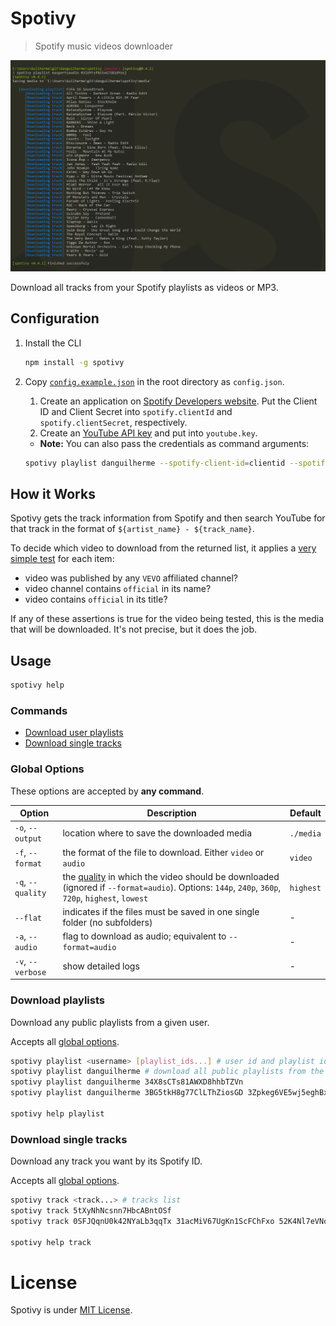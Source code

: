 # Spotivy
> Spotify music videos downloader

![Application preview](screenshot.png)

Download all tracks from your Spotify playlists as videos or MP3.

## Configuration
1.  Install the CLI
    ```bash
    npm install -g spotivy
    ```
1.  Copy [`config.example.json`](https://github.com/danguilherme/spotivy/blob/v0.4.0/config.example.json) in the root directory as `config.json`.
    1.  Create an application on [Spotify Developers website](https://developer.spotify.com/my-applications/).
        Put the Client ID and Client Secret into `spotify.clientId` and `spotify.clientSecret`, respectively.
    1.  Create an [YouTube API key](https://console.developers.google.com) and put into `youtube.key`.

    * **Note:** You can also pass the credentials as command arguments:
    ```bash
    spotivy playlist danguilherme --spotify-client-id=clientid --spotify-client-secret=clientsecret --youtube-key=ytkey
    ```

## How it Works
Spotivy gets the track information from Spotify and then search YouTube for that track in the format of `${artist_name} - ${track_name}`.

To decide which video to download from the returned list, it applies a [very simple test](https://github.com/danguilherme/spotivy/blob/v0.4.2/youtube_search.js#L76-L80) for each item:

- video was published by any `VEVO` affiliated channel?
- video channel contains `official` in its name?
- video contains `official` in its title?

If any of these assertions is true for the video being tested, this is the media that will be downloaded.
It's not precise, but it does the job.

## Usage
```bash
spotivy help
```

### Commands
- [Download user playlists](https://github.com/danguilherme/spotivy#download-playlists)
- [Download single tracks](https://github.com/danguilherme/spotivy#download-single-tracks)

### Global Options
These options are accepted by **any command**.

| Option | Description | Default |
| ------ | ------ | ------ |
| `-o`, `--output` | location where to save the downloaded media | `./media` |
| `-f`, `--format` | the format of the file to download. Either `video` or `audio` | `video` |
| `-q`, `--quality` | the [quality](https://en.wikipedia.org/w/index.php?title=YouTube&oldid=800910021#Quality_and_formats) in which the video should be downloaded (ignored if `--format=audio`). Options: `144p`, `240p`, `360p`, `720p`, `highest`, `lowest` | `highest` |
| `--flat` | indicates if the files must be saved in one single folder (no subfolders) | - |
| `-a`, `--audio` | flag to download as audio; equivalent to `--format=audio` | - |
| `-v`, `--verbose` | show detailed logs | - |

### Download playlists
Download any public playlists from a given user.

Accepts all [global options](#global-options).

```bash
spotivy playlist <username> [playlist_ids...] # user id and playlist id, zero or more
spotivy playlist danguilherme # download all public playlists from the user
spotivy playlist danguilherme 34X8sCTs81AWXD8hhbTZVn
spotivy playlist danguilherme 3BG5tkH8g77ClLThZiosGD 3Zpkeg6VE5wj5eghBxv0R6 -a # 2 playlists, audio only

spotivy help playlist
```

### Download single tracks
Download any track you want by its Spotify ID.

Accepts all [global options](#global-options).

```bash
spotivy track <track...> # tracks list
spotivy track 5tXyNhNcsnn7HbcABntOSf
spotivy track 0SFJQqnU0k42NYaLb3qqTx 31acMiV67UgKn1ScFChFxo 52K4Nl7eVNqUpUeJeWJlwT 5tXyNhNcsnn7HbcABntOSf -a # 4 tracks, audio only

spotivy help track
```

# License
Spotivy is under [MIT License](LICENSE).
